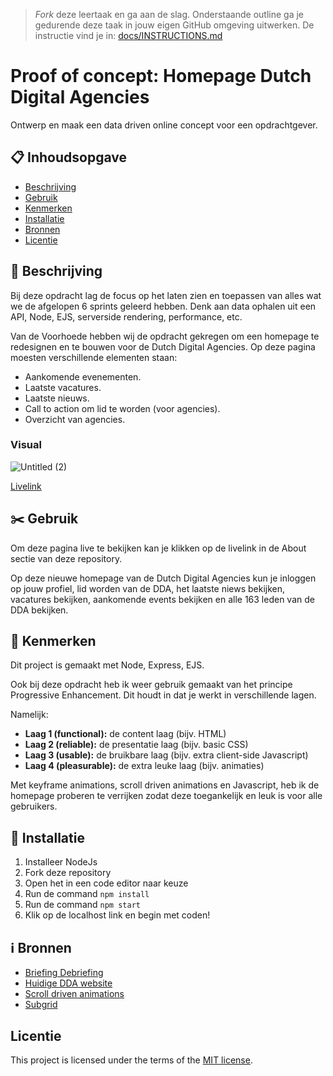 > _Fork_ deze leertaak en ga aan de slag. Onderstaande outline ga je gedurende deze taak in jouw eigen GitHub omgeving uitwerken. De instructie vind je in: [docs/INSTRUCTIONS.md](docs/INSTRUCTIONS.md)

# Proof of concept: Homepage Dutch Digital Agencies
<!-- Geef je project een titel en schrijf in één zin wat het is -->
Ontwerp en maak een data driven online concept voor een opdrachtgever.

## 📋 Inhoudsopgave

  * [Beschrijving](https://github.com/Annevd/proof-of-concept?tab=readme-ov-file#-beschrijving)
  * [Gebruik](https://github.com/Annevd/proof-of-concept?tab=readme-ov-file#%EF%B8%8F-gebruik)
  * [Kenmerken](https://github.com/Annevd/proof-of-concept?tab=readme-ov-file#-kenmerken)
  * [Installatie](https://github.com/Annevd/proof-of-concept?tab=readme-ov-file#-installatie)
  * [Bronnen](https://github.com/Annevd/proof-of-concept?tab=readme-ov-file#%E2%84%B9%EF%B8%8F-bronnen)
  * [Licentie](#licentie)

## 📄 Beschrijving
<!-- Bij Beschrijving staat kort beschreven wat voor project het is en wat je hebt gemaakt -->
Bij deze opdracht lag de focus op het laten zien en toepassen van alles wat we de afgelopen 6 sprints geleerd hebben. Denk aan data ophalen uit een API, Node, EJS, serverside rendering, performance, etc.

Van de Voorhoede hebben wij de opdracht gekregen om een homepage te redesignen en te bouwen voor de Dutch Digital Agencies. Op deze pagina moesten verschillende elementen staan:

- Aankomende evenementen.
- Laatste vacatures.
- Laatste nieuws.
- Call to action om lid te worden (voor agencies).
- Overzicht van agencies.

<!-- Voeg een mooie poster visual toe 📸 -->

### Visual

![Untitled (2)](https://github.com/Annevd/proof-of-concept/assets/144004647/3141cbb8-6029-403f-a60f-14449a2ec0cc)

<!-- Voeg een link toe naar Github Pages 🌐-->
[Livelink](https://proof-of-concept-ezyj.onrender.com)

## ✂️ Gebruik
<!-- Bij Gebruik staat de user story, hoe het werkt en wat je er mee kan. -->
Om deze pagina live te bekijken kan je klikken op de livelink in de About sectie van deze repository.

Op deze nieuwe homepage van de Dutch Digital Agencies kun je inloggen op jouw profiel, lid worden van de DDA, het laatste niews bekijken, vacatures bekijken, aankomende events bekijken en alle 163 leden van de DDA bekijken.

## 📍 Kenmerken
<!-- Bij Kenmerken staat welke technieken zijn gebruikt en hoe. Wat is de HTML structuur? Wat zijn de belangrijkste dingen in CSS? Wat is er met JS gedaan en hoe? Misschien heb je iets met NodeJS gedaan, of heb je een framwork of library gebruikt? -->
Dit project is gemaakt met Node, Express, EJS.

Ook bij deze opdracht heb ik weer gebruik gemaakt van het principe Progressive Enhancement. Dit houdt in dat je werkt in verschillende lagen.

Namelijk:

- **Laag 1 (functional):** de content laag (bijv. HTML)
- **Laag 2 (reliable):** de presentatie laag (bijv. basic CSS)
- **Laag 3 (usable):** de bruikbare laag (bijv. extra client-side Javascript)
- **Laag 4 (pleasurable):** de extra leuke laag (bijv. animaties)

Met keyframe animations, scroll driven animations en Javascript, heb ik de homepage proberen te verrijken zodat deze toegankelijk en leuk is voor alle gebruikers.

## 📲 Installatie
<!-- Bij Instalatie staat hoe een andere developer aan jouw repo kan werken -->
1. Installeer NodeJs
2. Fork deze repository
3. Open het in een code editor naar keuze
4. Run de command `npm install`
5. Run de command `npm start`
6. Klik op de localhost link en begin met coden!

## ℹ️ Bronnen

- [Briefing Debriefing](https://github.com/fdnd-task/briefing-debriefing)
- [Huidige DDA website](https://dutchdigitalagencies.com/)
- [Scroll driven animations](https://scroll-driven-animations.style/)
- [Subgrid](https://developer.mozilla.org/en-US/docs/Web/CSS/CSS_grid_layout/Subgrid)

## Licentie

This project is licensed under the terms of the [MIT license](./LICENSE).
